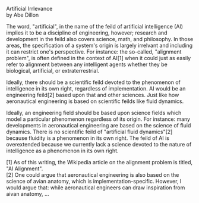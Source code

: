 Artificial Irrlevance  
by Abe Dillon

The word, "artificial", in the name of the feild of artificial intelligence (AI) implies it to be a discipline of engineering, however; research and development in the feild also covers science, math, and philosophy. In those areas, the specification of a system's origin is largely irrelvant and including it can restrict one's perspective. For instance: the so-called, "alignment problem", is often defined in the context of AI[1] when it could just as easily refer to alignment between any intelligent agents whether they be biological, artificial, or extraterrestrial.

Ideally, there should be a scientific feild devoted to the phenomenon of intelligence in its own right, regardless of implementation. AI would be an engineering feild[2] based upon that and other sciences. Just like how aeronautical engineering is based on scientific feilds like fluid dynamics.

Ideally, an engineering field should be based upon science fields which model a particular phenomenon regardless of its origin. For instance: many developments in aeronautical engineering are based on the science of fluid dynamics. There is no scientific feild of "artificial fluid dynamics"[2] because fluidity is a phenomenon in its own right. The feild of AI is overextended because we currently lack a science devoted to the nature of intelligence as a phenomenon in its own right.

[1] As of this writing, the Wikipedia article on the alignment problem is titled, "AI Alignment".  
[2] One could argue that aeronautical engineering is also based on the science of avian anatomy, which is implementation-specific. However, I would argue that: while aeronautical engineers can draw inspiration from aivan anatomy, ...
